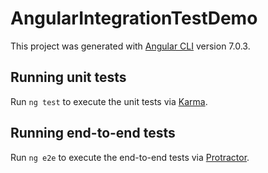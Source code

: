 # AngularIntegrationTestDemo

This project was generated with [Angular CLI](https://github.com/angular/angular-cli) version 7.0.3.

## Running unit tests

Run `ng test` to execute the unit tests via [Karma](https://karma-runner.github.io).

## Running end-to-end tests

Run `ng e2e` to execute the end-to-end tests via [Protractor](http://www.protractortest.org/).

